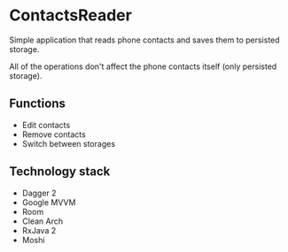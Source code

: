 # ContactsReader
Simple application that reads phone contacts and saves them to persisted storage.

All of the operations don't affect the phone contacts itself (only persisted storage).


## Functions
* Edit contacts
* Remove contacts
* Switch between storages

## Technology stack
* Dagger 2
* Google MVVM
* Room
* Clean Arch
* RxJava 2 
* Moshi
